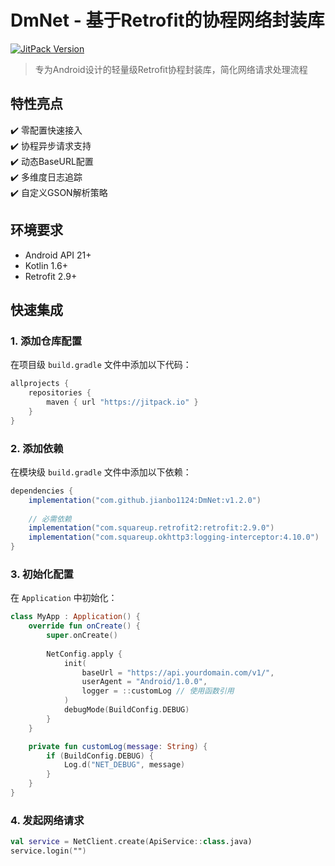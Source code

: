 # DmNet - 基于Retrofit的协程网络封装库

[![JitPack Version](https://jitpack.io/v/jianbo1124/DmNet.svg)](https://jitpack.io/#jianbo1124/DmNet)

> 专为Android设计的轻量级Retrofit协程封装库，简化网络请求处理流程

## 特性亮点

✔️ 零配置快速接入  
✔️ 协程异步请求支持  
✔️ 动态BaseURL配置  
✔️ 多维度日志追踪  
✔️ 自定义GSON解析策略  

## 环境要求

- Android API 21+
- Kotlin 1.6+
- Retrofit 2.9+

## 快速集成

### 1. 添加仓库配置

在项目级 `build.gradle` 文件中添加以下代码：

```gradle
allprojects {
    repositories {
        maven { url "https://jitpack.io" }
    }
}
```

### 2. 添加依赖

在模块级 `build.gradle` 文件中添加以下依赖：

```gradle
dependencies {
    implementation("com.github.jianbo1124:DmNet:v1.2.0")
    
    // 必需依赖
    implementation("com.squareup.retrofit2:retrofit:2.9.0")
    implementation("com.squareup.okhttp3:logging-interceptor:4.10.0")
}
```

### 3. 初始化配置

在 `Application` 中初始化：

```kotlin
class MyApp : Application() {
    override fun onCreate() {
        super.onCreate()
        
        NetConfig.apply {
            init(
                baseUrl = "https://api.yourdomain.com/v1/",
                userAgent = "Android/1.0.0",
                logger = ::customLog // 使用函数引用
            )
            debugMode(BuildConfig.DEBUG)
        }
    }

    private fun customLog(message: String) {
        if (BuildConfig.DEBUG) {
            Log.d("NET_DEBUG", message)
        }
    }
}
```

### 4. 发起网络请求

```kotlin
val service = NetClient.create(ApiService::class.java)
service.login("")
```
